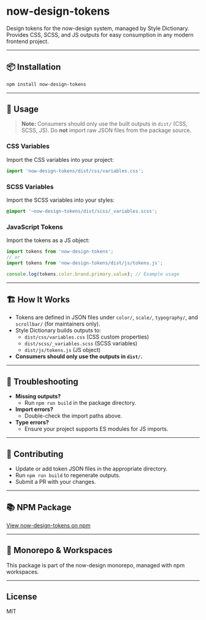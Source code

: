 # now-design-tokens

Design tokens for the now-design system, managed by Style Dictionary. Provides CSS, SCSS, and JS outputs for easy consumption in any modern frontend project.

---

## 📦 Installation

```sh
npm install now-design-tokens
```

---

## 🚀 Usage

> **Note:** Consumers should only use the built outputs in `dist/` (CSS, SCSS, JS). Do **not** import raw JSON files from the package source.

### CSS Variables
Import the CSS variables into your project:
```js
import 'now-design-tokens/dist/css/variables.css';
```

### SCSS Variables
Import the SCSS variables into your styles:
```scss
@import '~now-design-tokens/dist/scss/_variables.scss';
```

### JavaScript Tokens
Import the tokens as a JS object:
```js
import tokens from 'now-design-tokens';
// or
import tokens from 'now-design-tokens/dist/js/tokens.js';

console.log(tokens.color.brand.primary.value); // Example usage
```

---

## 🏗️ How It Works
- Tokens are defined in JSON files under `color/`, `scale/`, `typography/`, and `scrollbar/` (for maintainers only).
- Style Dictionary builds outputs to:
  - `dist/css/variables.css` (CSS custom properties)
  - `dist/scss/_variables.scss` (SCSS variables)
  - `dist/js/tokens.js` (JS object)
- **Consumers should only use the outputs in `dist/`.**

---

## 📝 Troubleshooting
- **Missing outputs?**
  - Run `npm run build` in the package directory.
- **Import errors?**
  - Double-check the import paths above.
- **Type errors?**
  - Ensure your project supports ES modules for JS imports.

---

## 🤝 Contributing
- Update or add token JSON files in the appropriate directory.
- Run `npm run build` to regenerate outputs.
- Submit a PR with your changes.

---

## 📚 NPM Package
[View now-design-tokens on npm](https://www.npmjs.com/package/now-design-tokens)

---

## 🏢 Monorepo & Workspaces
This package is part of the now-design monorepo, managed with npm workspaces.

---

## License
MIT 